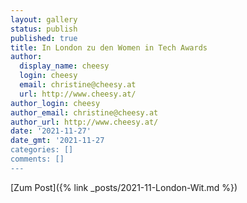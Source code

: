 ```yaml
---
layout: gallery
status: publish
published: true
title: In London zu den Women in Tech Awards
author:
  display_name: cheesy
  login: cheesy
  email: christine@cheesy.at
  url: http://www.cheesy.at/
author_login: cheesy
author_email: christine@cheesy.at
author_url: http://www.cheesy.at/
date: '2021-11-27'
date_gmt: '2021-11-27
categories: []
comments: []
---
```


[Zum Post]({% link _posts/2021-11-London-Wit.md %})

